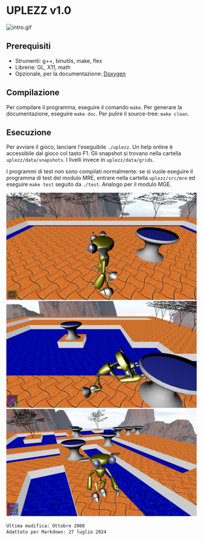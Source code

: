# UPLEZZ v1.0

![intro.gif](images/intro.gif)

## Prerequisiti
- Strumenti: g++, binutils, make, flex
- Librerie: GL, X11, math
- Opzionale, per la documentazione: [Doxygen](https://www.doxygen.nl/)

## Compilazione
Per compilare il programma, eseguire il comando `make`. Per generare la  documentazione, eseguire `make doc`. Per pulire il source-tree: `make clean`.

## Esecuzione
Per avviare il gioco, lanciare l'eseguibile `./uplezz`. Un help online è accessibile dal gioco col tasto F1. Gli snapshot si trovano nella cartella `uplezz/data/snapshots`. I livelli invece in `uplezz/data/grids`.

I programmi di test non sono compilati normalmente: se si vuole eseguire il  programma di test del modulo MRE, entrare nella cartella `uplezz/src/mre` ed eseguire `make test` seguito da `./test`. Analogo per il modulo MGE.

![Snapshot 1](images/snapshot001.png)
![Snapshot 2](images/snapshot002.png)
![Snapshot 3](images/snapshot003.png)

    Ultima modifica: Ottobre 2008
	Adattato per Markdown: 27 luglio 2024
